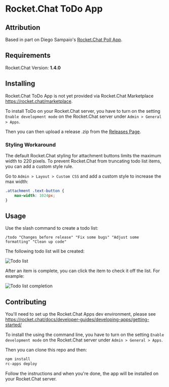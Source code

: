 # Rocket.Chat ToDo App

## Attribution

Based in part on Diego Sampaio's [Rocket.Chat Poll App](https://github.com/sampaiodiego/rocket.chat.app-poll).

## Requirements

Rocket.Chat Version: **1.4.0**

## Installing

Rocket.Chat ToDo App is not yet provided via Rocket.Chat Marketplace https://rocket.chat/marketplace.

To install ToDo on your Rocket.Chat server, you have to turn on the setting `Enable development mode` on the Rocket.Chat server under `Admin > General > Apps`.

Then you can then upload a release .zip from the [Releases Page](https://github.com/ianmclinden/rocket.chat.app-todo/releases/latest).

### Styling Workaround

The default Rocket.Chat styling for attachment buttons limits the maximum width to 220 pixels. To prevent Rocket.Chat from truncating todo list items, you can add a custom style rule.

Go to `Admin > Layout > Custom CSS` and add a custom style to increase the max width: 

```css
.attachment .text-button {
    max-width: 1024px;
}
```

## Usage

Use the slash command to create a todo list:

```
/todo "Changes before release" "Fix some bugs" "Adjust some formatting" "Clean up code"
```

The following todo list will be created:

![Todo list](https://user-images.githubusercontent.com/8931381/77254108-04ea1800-6c2d-11ea-8e2f-d6a788ae6522.png)

After an item is complete, you can click the item to check it off the list. For example:

![Todo list completion](https://user-images.githubusercontent.com/8931381/77254109-0582ae80-6c2d-11ea-912e-76f3363627b7.png)


## Contributing

You'll need to set up the Rocket.Chat Apps dev environment, please see https://rocket.chat/docs/developer-guides/developing-apps/getting-started/

To install the using the command line, you have to turn on the setting `Enable development mode` on the Rocket.Chat server under `Admin > General > Apps`.

Then you can clone this repo and then:

```bash
npm install
rc-apps deploy
```

Follow the instructions and when you're done, the app will be installed on your Rocket.Chat server.
